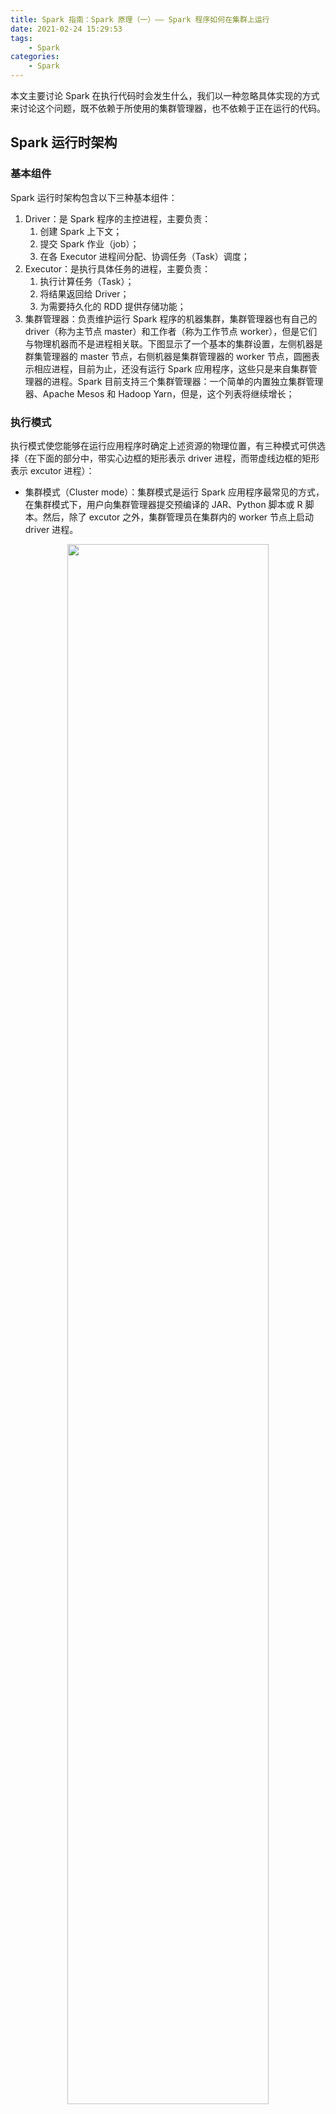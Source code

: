 ```yaml
---
title: Spark 指南：Spark 原理（一）—— Spark 程序如何在集群上运行
date: 2021-02-24 15:29:53
tags: 
    - Spark
categories:
    - Spark
---
```


本文主要讨论 Spark 在执行代码时会发生什么，我们以一种忽略具体实现的方式来讨论这个问题，既不依赖于所使用的集群管理器，也不依赖于正在运行的代码。

## Spark 运行时架构

### 基本组件
Spark 运行时架构包含以下三种基本组件：

1. Driver：是 Spark 程序的主控进程，主要负责：
    1. 创建 Spark 上下文；
    2. 提交 Spark 作业（job）；
    3. 在各 Executor 进程间分配、协调任务（Task）调度；
2. Executor：是执行具体任务的进程，主要负责：
    1. 执行计算任务（Task）；
    2. 将结果返回给 Driver；
    3. 为需要持久化的 RDD 提供存储功能；
3. 集群管理器：负责维护运行 Spark 程序的机器集群，集群管理器也有自己的 driver（称为主节点 master）和工作者（称为工作节点 worker），但是它们与物理机器而不是进程相关联。下图显示了一个基本的集群设置，左侧机器是群集管理器的 master 节点，右侧机器是集群管理器的 worker 节点，圆圈表示相应进程，目前为止，还没有运行 Spark 应用程序，这些只是来自集群管理器的进程。Spark 目前支持三个集群管理器：一个简单的内置独立集群管理器、Apache Mesos 和 Hadoop Yarn，但是，这个列表将继续增长；

### 执行模式
执行模式使您能够在运行应用程序时确定上述资源的物理位置，有三种模式可供选择（在下面的部分中，带实心边框的矩形表示 driver 进程，而带虚线边框的矩形表示 excutor 进程）：

- 集群模式（Cluster mode）：集群模式是运行 Spark 应用程序最常见的方式，在集群模式下，用户向集群管理器提交预编译的 JAR、Python 脚本或 R 脚本。然后，除了 excutor 之外，集群管理员在集群内的 worker 节点上启动 driver 进程。

<div align=center>
    <img src="https://likeitea-1257692904.cos.ap-guangzhou.myqcloud.com/liketea_blog/20210326000750.png" width="80%" heigh="55%"></img>
</div>

- 客户端模式（Client mode）：客户端模式与集群模式几乎相同，只是 Spark driver 程序保留在提交应用程序的客户端上，这意味着客户端负责维护 Spark driver 进程，集群管理器维护 excutor 进程。

<div align=center>
    <img src="https://likeitea-1257692904.cos.ap-guangzhou.myqcloud.com/liketea_blog/20210325231543.png" width="80%" heigh="55%"></img>
</div>

- 本地模式（Local mode）：本地模式与前两种模式有很大不同，它在一台机器上运行整个 Spark 应用程序，它通过单个机器上的线程实现并行性。这是学习 Spark、测试应用程序或使用本地开发进行迭代实验的常用方法，但是，我们不建议在运行生产应用程序时使用本地模式。

## Spark 程序的生命周期

### Spark 外部生命周期
从 Spark 代码外部来看 Spark 应用程序的整个生命周期：

1. 客户端请求：
    1. 第一步是在本地计算机上执行代码（预编译的 JAR），并向集群管理器 master 节点发出请求，为 Spark driver 进程提供资源；
    2. 集群管理器接受请求，并将 driver 程序放在集群的一个 worker 节点上；
    3. 提交原始作业的客户端进程退出；
2. 启动程序：
    1. Spark driver 开始运行用户代码，此代码必须包含初始化 Spark 集群的 SparkSession；
    2. SparkSession 随后将与集群管理器（较暗的线）通信，要求它在集群中启动 Spark executor 进程（较亮的线），执行器（executor）的数量及其相关配置由用户通过原始 Spark-submit 调用中的命令行参数设置；
    3. 集群管理器通过启动 excutor 进行响应，并将有关其位置的相关信息发送到 driver 进程，在所有的东西都连接正确之后，我们就有了一个 Spark 集群；
3. 执行：driver 和 executor 之间进行通信，执行代码并移动数据，driver 将任务分配到每个 executor，每个 executor 执行接收的具体任务，并将执行状态以及结果反馈给 driver；
4. 完成：Spark 程序完成后，Driver 以成功或失败退出，然后，集群管理器为 driver 关闭该 Spark 集群中的 executor；

<div align=center>
    <img src="https://likeitea-1257692904.cos.ap-guangzhou.myqcloud.com/liketea_blog/20210326123829.png" width="80%" heigh="55%"></img>
</div>

### Spark 内部生命周期
相比 Spark 的外部生命周期，Spark 内部（用户代码）生命周期更加重要：

1. 创建 SparkSession：
2. 划分 Job：，
    1. 转换：对 RDD 的转换，发生在 Executor；
    2. 动作：将 RDD 的部分或全部数据返回 Driver 端，如 collect、take、top、

#### SparkSession（会话）
任何 Spark 应用程序的第一步都是创建 SparkSession，在许多交互模式中，这是为您完成的，但在应用程序中，您必须手动完成。一些遗留代码可能使用新的 SparkContext 模式。应该避免这样做，因为 SparkSession 上的 builder 方法更能有力地实例化 Spark 和 SQL 上下文，并确保没有上下文冲突，因为可能有多个库试图在同一Spark应用程序中创建会话。

```scala
// Creating a SparkSession in Scala
import org.apache.Spark.sql.SparkSession
val Spark = SparkSession.builder().appName("Databricks Spark Example").config("Spark.sql.warehouse.dir", "/user/hive/warehouse")
.getOrCreate()
```

在进行 SparkSession 之后，您应该能够运行 Spark 代码。通过 SparkSession，您还可以相应地访问所有低阶和遗留上下文和配置。请注意，SparkSession 类只添加在 Spark 2.x 中。您可能会发现，较旧的代码将直接为结构化API创建 SparkContext 和 sqlContext。

#### Job（作业）—— 划分标准：Action
Spark 代码基本上由转换（transformation）和动作（action）组成，在 Spark 中，所有的 transformation 类型操作都是延迟计算的，Spark 只是记录了将要对数据集进行的操作，只有需要将数据返回到 Driver 程序时（即触发 Action 类型操作），所有已记录的 transformation 才会执行，这被称为“惰性计算”。通常，Spark 会按照动作（action）将 Spark 程序划分为不同的 Job。

transformation 种类繁多，我们只需要记住那些会将数据返回到 Driver 程序的那些操作即可：

| 函数名                                    | 目的                        | 示例                                                                               | 结果                  |
|----------------------------------------|---------------------------|----------------------------------------------------------------------------------|---------------------|
| collect()                              | 所有元素                      | rdd.collect()                                                                    | {1,2,3,3}           |
| count()                                | 元素个数                      | rdd.count()                                                                      | 4                   |
| countByValue()                         | 各元素在rdd中出现的次数             | rdd.countByValue()                                                               | {(1,1),(2,1),(3,2)} |
| take(num)                              | 从rdd中返回num个元素             | rdd.take(2)                                                                      | {1,2}               |
| top(num)                               | 从rdd中返回最前面的num个元素         | rdd.top(2)                                                                       | {3,3}               |
| takeOrdered(num)(ordering)             | 按提供的顺序，返回最前面的 num 个元素     | rdd.takeOrdered(2)(myOrdering)                                                   | {3,3}               |
| takeSample(withReplacement,num,[seed]) | 从rdd中返回任意一些元素             | rdd.takeSample(false,1)                                                          | 非确定的                |
| reduce(func)                           | 整合RDD中的所有数据               | rdd.reduce((x,y)=>x+y)                                                           | 9                   |
| fold(zero)(func)                       | 和reduce一样，但是需要初始值         | rdd.fold(0)((x,y)=>x+y)                                                          | 9                   |
| aggregate(zeroValue)(seqOp,combOp)     | 和reduce()相似，但是通常返回不同类型的函数 | rdd.aggregate((0,0))((x,y)=>(x,y)=>(x._1+y,x._2+1),(x,y)=>(x._1+y._1,x._2+y._2)) | (9,4)               |
| foreach(func)                          | 对RDd中的每个元素使用给定的元素         | rdd.foreach(func)                                                                | 无                   |

#### Stage（阶段）—— 划分标准：Shuffle
Spark 中的阶段（stage）表示可以一起执行以在多台计算机上**并行**计算相同操作的任务（task）组。一般来说，Spark 会尝试将尽可能多的工作（即工作中尽可能多的转换）打包到同一个阶段（stage），但引擎会在称为洗牌（Shuffle）的操作后启动新的阶段（stage）。

在“Spark 指南：Spark 原理（一）—— Partition 和 Shuffle”一文中我们讲过宽依赖算子会导致 Shuffle，这里重温一下那些会导致 Shuffle 的算子：

1. groupByKey、reduceByKey、combineByKey、cogroup、groupWith
2. join、leftOuterJoin、rightOuterJoin
3. intersection、distinct
4. repartition

Shuffle 过程首先会将前置 Stage 的 Map Task 结果写入本地磁盘（Shuffle Write），然后后续 Stage 的 reduce Task 会从磁盘中读取这些文件（Shuffle Read）来执行计算，这有两点好处：

1. 将 Shuffle 文件写入磁盘（称为 Shuffle 持久化），使得 Spark 能够在时间上串行地执行不同的 Stage；
2. 出现故障时，只需要重启 Reduce Task ，而不用重新运行所有的任务。


#### Task（任务）
每个任务（task）对应于将在单个执行器（executor）上运行的数据块（Partition）和一组转换的组合。Task 只是应用于数据单元（Partition）的计算单位，将数据划分为更多数量的分区意味着可以并行执行更多数据。如果我们的数据集中有一个大分区，我们将有一个任务；如果有1000个小分区，我们将有 1,000 个可以并行执行的任务。

使 Spark 成为“内存计算工具”的一个重要部分是，与之前的工具（例如，MapReduce）不同，Spark在将数据写入内存或磁盘之前的一个时间点执行尽可能多的步骤。 Spark执行的一个关键优化是流水线操作，它发生在RDD级别和低于RDD级别。通过流水线操作，将数据直接相互馈送而无需跨节点移动的任何操作序列都会折叠为一起完成所有操作的任务。例如，如果你编写一个基于RDD的程序来执行一个映射（map），然后是一个过滤器（filter），然后是另一个映射（map），这些将导致一个阶段的任务立即读取每个输入记录，将其传递通过第一个映射，传递给它过滤器，如果需要，将其传递给最后一个映射（map）函数。这个流水线版的计算比在每个步骤之后将中间结果写入内存或磁盘要快得多。

## 参考
- [How Spark Runs on a Cluster Spark](https://snaildove.github.io/2019/08/05/Chapter15_HowSparkRuns-on-a-Cluster(SparkTheDefinitiveGuide)_online/)